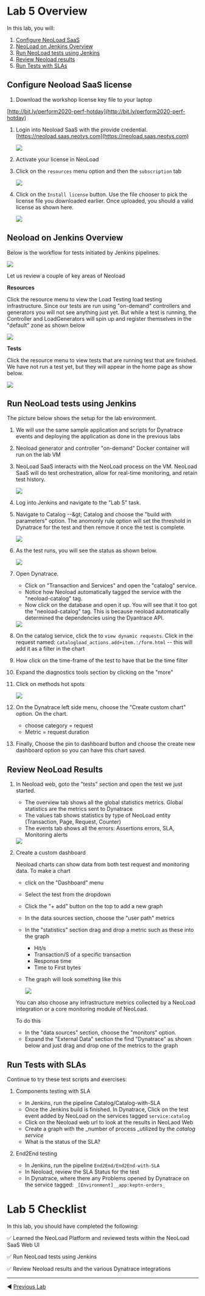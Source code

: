 # Lab 5 Overview

In this lab, you will:

1. [Configure NeoLoad SaaS](#Configure-NeoLoad-SaaS)
1. [NeoLoad on Jenkins Overview](#NeoLoad-on-Jenkins-Overview)
1. [Run NeoLoad tests using Jenkins](#Run-NeoLoad-tests-using-Jenkins)
1. [Review Neoload results](#Review-Neoload-results)
1. [Run Tests with SLAs](#Run-Tests-with-SLAs)

## Configure Neoload SaaS license

1. Download the workshop license key file to your laptop

[http://bit.ly/perform2020-perf-hotday](http://bit.ly/perform2020-perf-hotday)

1. Login into Neoload SaaS with the provide credential.  [https://neoload.saas.neotys.com](https://neoload.saas.neotys.com)

    <img src="images/login.png" >

1. Activate your license in NeoLoad

1. Click on the ```resources``` menu option and then the ```subscription``` tab

    <img src="images/subscription.png" >

1. Click on the ```Install license``` button.  Use the file chooser to pick the license file you downloaded earlier.  Once uploaded, you should a valid license as shown here.

    <img src="images/license.png" >

## Neoload on Jenkins Overview

Below is the workflow for tests initiated by Jenkins pipelines.

<img src="images/flow.png" > 

Let us review a couple of key areas of Neoload

**Resources**

Click the resource menu to view the Load Testing load testing infrastructure.  Since our tests are run using "on-demand" controllers and generators you will not see anything just yet.  But while a test is running, the Controller and LoadGenerators will spin up and register themselves in the "default" zone as shown below

<img src="images/test-resources.png" >

**Tests**

Click the resource menu to view tests that are running test that are finished. We have not run a test yet, but they will appear in the home page as show below.

<img src="images/overview.png" >

## Run NeoLoad tests using Jenkins

The picture below shows the setup for the lab environment.

1. We will use the same sample application and scripts for Dynatrace events and deploying the application as done in the previous labs

1. Neoload generator and controller "on-demand" Docker container will run on the lab VM

1. NeoLoad SaaS interacts with the NeoLoad process on the VM. NeoLoad SaaS will do test orchestration, allow for real-time monitoring, and retain test history.

    <img src="images/lab5.png" >

1. Log into Jenkins and navigate to the "Lab 5" task.

1. Navigate to Catalog --\&gt; Catalog and choose the "build with parameters" option.  The anomonly rule option will set the threshold in Dynatrace for the test and then remove it once the test is complete.

    <img src="images/catalog-job.png" >

1. As the test runs, you will see the status as shown below.

    <img src="images/jenkins.png" >

1. Open Dynatrace.

    * Click on "Transaction and Services" and open the "catalog" service.
    * Notice how Neoload automatically tagged the service with the "neoload-catalog" tag.
    * Now click on the database and open it up.  You will see that it too got the "neoload-catalog" tag. This is because neoload automatically determined the dependencies using the Dyantrace API.

    <img src="images/catalog-service.png" >

1. On the catalog service, click the to ```view dynamic requests```. Click in the request named: ```catalogload_actions.add+item.:/form.html```  -- this will add it as a filter in the chart

1. How click on the time-frame of the test to have that be the time filter

1. Expand the diagnostics tools section by clicking on the "more"

1. Click on methods hot spots

    <img src="images/catalog-requests.png" >

1. On the Dynatrace left side menu, choose the "Create custom chart" option.  On the chart.

    * choose category = request
    * Metric = request duration

1. Finally, Choose the pin to dashboard button and choose the create new dashboard option so you can have this chart saved.


## Review NeoLoad Results

1. In Neoload web, goto the "tests" section and open the test we just started.

    * The overview tab shows all the global statistics metrics.  Global statistics are the metrics sent to Dynatrace
    * The values tab shows statistics by type of NeoLoad entity (Transaction, Page, Request, Counter)
    * The events tab shows all the errors: Assertions errors, SLA, Monitoring alerts

    <img src="images/running-test.png" >

1. Create a custom dashboard

    Neoload charts can show data from both test request and monitoring data. To make a chart

    * click on the "Dashboard" menu
    * Select the test from the dropdown
    * Click the "+ add" button on the top to add a new graph
    * In the data sources section, choose the "user path" metrics
    * In the "statistics" section drag and drop a metric such as these into the graph
        * Hit/s
        * Transaction/S of a specific transaction
        * Response time
        * Time to First bytes

    * The graph will look something like this

        <img src="images/dashboard.png" >

    You can also choose any infrastructure metrics collected by a NeoLoad integration or a core monitoring module of NeoLoad.

    To do this
    * In the "data sources" section, choose the "monitors" option.
    * Expand the "External Data" section the find "Dynatrace" as shown below and just drag and drop one of the metrics to the graph

## Run Tests with SLAs

Continue to try these test scripts and exercises:

1. Components testing with SLA

    * In Jenkins, run the pipeline Catalog/Catalog-with-SLA
    * Once the Jenkins build is finished. In Dynatrace, Click on the test event added by NeoLoad on the services tagged ```service:catalog```
    * Click on the Neoload web url to look at the results in NeoLaod Web
    * Create a graph with the _number of process _utilized by the _catalog service_
    * What is the status of the SLA?

1. End2End testing

    * In Jenkins, run the pipeline ```End2End/End2End-with-SLA```
    * In Neoload, review the SLA Status for the test
    * In Dynatrace, where there any Problems opened by Dynatrace on the service tagged: ```_[Environment]__app:keptn-orders_```

# Lab 5 Checklist

In this lab, you should have completed the following:

:white_check_mark: Learned the NeoLoad Platform and reviewed tests within the NeoLoad SaaS Web UI

:white_check_mark: Run NeoLoad tests using Jenkins

:white_check_mark: Review Neoload results and the various Dynatrace integrations

<hr>

:arrow_backward: [Previous Lab](../lab4)
